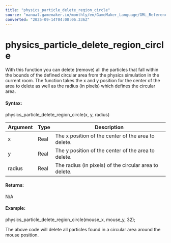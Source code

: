 ```yaml
---
title: "physics_particle_delete_region_circle"
source: "manual.gamemaker.io/monthly/en/GameMaker_Language/GML_Reference/Physics/Soft_Body_Particles/physics_particle_delete_region_circle.htm"
converted: "2025-09-14T04:00:06.336Z"
---
```


# physics\_particle\_delete\_region\_circle

With this function you can delete (remove) all the particles that fall within the bounds of the defined circular area from the physics simulation in the current room. The function takes the x and y position for the center of the area to delete as well as the radius (in pixels) which defines the circular area.

#### Syntax:

physics\_particle\_delete\_region\_circle(x, y, radius)

| Argument | Type | Description |
| --- | --- | --- |
| x | Real | The x position of the center of the area to delete. |
| y | Real | The y position of the center of the area to delete. |
| radius | Real | The radius (in pixels) of the circular area to delete. |

#### Returns:

N/A

#### Example:

physics\_particle\_delete\_region\_circle(mouse\_x, mouse\_y, 32);

The above code will delete all particles found in a circular area around the mouse position.
